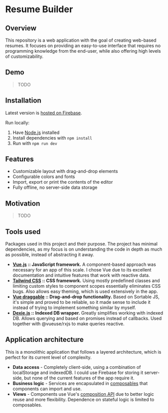 # Resume Builder

## Overview

This repository is a web application with the goal of creating web-based resumes.
It focuses on providing an easy-to-use interface that requires no programming knowledge from the end-user, while also offering high levels of customizability.

## Demo

> TODO

## Installation

Latest version is [hosted on Firebase](https://cv-template-9f6e4.firebaseapp.com).

Run locally:

1. Have [Node.js](https://nodejs.org/en) installed
2. Install dependencies with `npm install`
3. Run with `npm run dev`

## Features

- Customizable layout with drag-and-drop elements
- Configurable colors and fonts
- Import, export or print the contents of the editor
- Fully offline, no server-side data storage

## Motivation

> TODO

## Tools used

Packages used in this project and their purpose. The project has minimal dependencies, as my focus is on understanding the code in depth as much as possible, instead of abstracting it away.

- **[Vue.js](https://vuejs.org) :: JavaScript framework.** A component-based approach was necessary for an app of this scale. I chose Vue due to its excellent documentation and intuitive features that work with reactive data.
- **[Tailwind CSS](https://tailwindcss.com) :: CSS framework.** Using mostly predefined classes and limiting custom styles to component scopes essentially eliminates CSS bugs. Also allows easy theming, which is used extensively in the app.
- **[Vue draggable](https://github.com/SortableJS/vue.draggable.next) :: Drag-and-drop functionality.** Based on Sortable JS, it's simple and proved to be reliable, so it made sense to include it instead of trying to implement something similar by myself.
- **[Dexie.js](https://github.com/dexie/Dexie.js) :: Indexed DB wrapper.** Greatly simplifies working with indexed DB. Allows querying and based on promises instead of callbacks. Used together with @vueuse/rxjs to make queries reactive.

## Application architecture

This is a monolithic application that follows a layered architecture, which is perfect for its current level of complexity.

- **Data access** - Completely client-side, using a combination of localStorage and indexedDB. I could use Firebase for storing it server-side, but none of the current features of the app require it.
- **Business logic** - Services are encapsulated in [composables](https://vuejs.org/guide/reusability/composables.html#what-is-a-composable) that components can import and use. 
- **Views** - Components use Vue's [composition API](https://vuejs.org/guide/introduction.html#api-styles) due to better logic reuse and more flexibility. Dependence on stateful logic is limited to composables.
